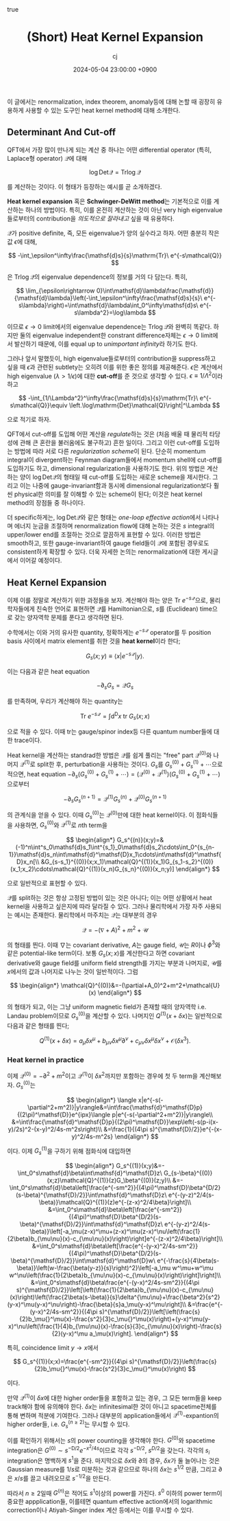 ﻿---
title: (Short) Heat Kernel Expansion
author: cj
date: 2024-05-04 23:00:00 +0900
categories: [shorts]
tags: 
pin: true
math: true
mermaid: false
---
이 글에서는 renormalization, index theorem, anomaly등에 대해 논할 때 굉장히 유용하게 사용할 수 있는 도구인 heat kernel method에 대해 소개한다.

## Determinant And Cut-off

QFT에서 가장 많이 만나게 되는 계산 중 하나는 어떤 differential operator (특히, Laplace형 operator) $\mathcal{Q}$에 대해

$$
\log\mathrm{Det}\mathcal{Q}=\mathrm{Tr}\log \mathcal{Q}
$$

를 계산하는 것이다. 이 형태가 등장하는 예시를 곧 소개하겠다.

**Heat kernel expansion** 혹은 **Schwinger-DeWitt method**는 기본적으로 이를 계산하는 하나의 방법이다. 특히, 이를 온전히 계산하는 것이 아닌 very high eigenvalue들로부터의 contribution을 *의도적으로 잘라내고* 싶을 때 유용하다.

$\mathcal{Q}$가 positive definite, 즉, 모든 eigenvalue가 양의 실수라고 하자. 어떤 충분히 작은 값 $\epsilon$에 대해,

$$
-\int_\epsilon^\infty\frac{\mathsf{d}s}{s}\mathrm{Tr}\ e^{-s\mathcal{Q}}
$$

은 $\mathrm{Tr}\log \mathcal{Q}$의 eigenvalue dependence의 정보를 거의 다 담는다. 특히,

$$
\lim_{\epsilon\rightarrow 0}\int\mathsf{d}\lambda\frac{\mathsf{d}}{\mathsf{d}\lambda}\left(-\int_\epsilon^\infty\frac{\mathsf{d}s}{s}\  e^{-s\lambda}\right)=\int\mathsf{d}\lambda\int_0^\infty\mathsf{d}s\ e^{-s\lambda^2}=\log\lambda
$$

이므로 $\epsilon\rightarrow 0$ limit에서의 eigenvalue dependence는 $\mathrm{Tr}\log \mathcal{Q}$와 완벽히 똑같다. 하지만 둘의 eigenvalue independent한 constrant difference자체는 $\epsilon\rightarrow 0$ limit에서 발산하기 때문에, 이를 equal up to *unimportant infinity*라 하기도 한다.

그러나 앞서 말했듯이, high eigenvalue들로부터의 contribution을 suppress하고 싶을 때 $\epsilon$과 관련된 subtlety는 오히려 이를 위한 좋은 정의를 제공해준다. $\epsilon$은 계산에서 high eigenvalue ($\lambda>1/\epsilon$)에 대한 **cut-off**를 준 것으로 생각할 수 있다. $\epsilon\equiv 1/\Lambda^2$이라 하고

$$
-\int_{1/\Lambda^2}^\infty\frac{\mathsf{d}s}{s}\mathrm{Tr}\ e^{-s\mathcal{Q}}\equiv \left.\log\mathrm{Det}\mathcal{Q}\right|^\Lambda
$$

으로 적기로 하자.

QFT에서 cut-off를 도입해 어떤 계산을 *regulate*하는 것은 (처음 배울 때 물리적 타당성에 관해 큰 혼란을 불러옴에도 불구하고) 흔한 일이다. 그리고 이런 cut-off를 도입하는 방법에 따라 서로 다른 *regularization scheme*이 된다. 단순히 momentum integral이 divergent하는 Feynman diagram들에서 momentum shell에 cut-off를 도입하기도 하고, dimensional regularization을 사용하기도 한다. 위의 방법은 계산하는 양이 $\log\mathrm{Det}\mathcal{Q}$의 형태일 때 cut-off를 도입하는 새로운 scheme을 제시한다. 그리고 이는 나중에 gauge-invariant함과 동시에 dimensional regularization보다 훨씬 physical한 의미를 잘 이해할 수 있는 scheme이 된다; 이것은 heat kernel method의 장점들 중 하나이다.

더 specific하게는, $\log\mathrm{Det}\mathcal{Q}$와 같은 형태는 *one-loop effective action*에서 나타나며 에너지 눈금을 조절하며 renormalization flow에 대해 논하는 것은 $s$ integral의 upper/lower end를 조절하는 것으로 깔끔하게 표현할 수 있다. 이러한 방법은 smooth하고, 또한 gauge-invariant하여 gauge field들이 $\mathcal{Q}$에 포함된 경우로도 consistent하게 확장할 수 있다. 더욱 자세한 논의는 renormalization에 대한 게시글에서 이어갈 예정이다.

## Heat Kernel Expansion

이제 이를 정말로 계산하기 위한 과정들을 보자. 계산해야 하는 양은 $\mathrm{Tr}\ e^{-s\mathcal{Q}}$으로, 물리학자들에게 친숙한 언어로 표현하면 $\mathcal{Q}$를 Hamiltonian으로, $s$를 (Euclidean) time으로 갖는 양자역학 문제를 푼다고 생각하면 된다.

수학에서는 이와 거의 유사한 quantity, 정확하게는 $e^{-s\mathcal{Q}}$ operator를 두 position basis 사이에서 matrix element를 취한 것을 **heat kernel**이라 한다;

$$
G_s(x;y)\equiv \langle x|e^{-s\mathcal{Q}}|y\rangle.
$$

이는 다음과 같은 heat equation

$$
-\partial_s G_s=\mathcal{Q}G_s
$$

를 만족하며, 우리가 계산해야 하는 quantity는

$$
\mathrm{Tr}\ e^{-s\mathcal{Q}}=\int\mathsf{d}^\mathsf{D}x\ \mathrm{tr}\ G_s(x;x)
$$

으로 적을 수 있다. 이때 $\mathrm{tr}$는 gauge/spinor index등 다른 quantum number들에 대한 trace이다.

Heat kernel을 계산하는 standrad한 방법은 $\mathcal{Q}$를 쉽게 풀리는 "free" part $\mathcal{Q}^{(0)}$와 나머지 $\mathcal{Q}^{(1)}$로 split한 후, perturbation을 사용하는 것이다. $G_s$를 $G_s^{(0)}+G_s^{(1)}+\cdots$으로 적으면, heat equation $-\partial_s (G_s^{(0)}+G_s^{(1)}+\cdots)=(\mathcal{Q}^{(0)}+\mathcal{Q}^{(1)})(G_s^{(0)}+G_s^{(1)}+\cdots)$으로부터

$$
-\partial_s G_s^{(n+1)}=\mathcal{Q}^{(1)}G_s^{(n)}+\mathcal{Q}^{(0)}G_s^{(n+1)}
$$

의 관계식을 얻을 수 있다. 이때 $G_s^{(0)}$는 $\mathcal{Q}^{(0)}$만에 대한 heat kernel이다. 이 점화식들을 사용하면, $G_s^{(0)}$와 $\mathcal{Q}^{(1)}$로 $n$th term을

$$
\begin{align*}
G_s^{(n)}(x;y)=&(-1)^n\int^s_0\mathsf{d}s_1\int^{s_1}_0\mathsf{d}s_2\cdots\int_0^{s_{n-1}}\mathsf{d}s_n\int\mathsf{d}^\mathsf{D}x_1\cdots\int\mathsf{d}^\mathsf{D}x_n[\\ &G_{s-s_1}^{(0)}(x;x_1)\mathcal{Q}^{(1)}(x_1)G_{s_1-s_2}^{(0)}(x_1;x_2)\cdots\mathcal{Q}^{(1)}(x_n)G_{s_n}^{(0)}(x_n;y)]
\end{align*}
$$

으로 일반적으로 표현할 수 있다. 

$\mathcal{Q}$를 split하는 것은 항상 고정된 방법이 있는 것은 아니다; 이는 어떤 상황에서 heat kernel을 사용하고 싶은지에 따라 달라질 수 있다. 그러나 물리학에서 가장 자주 사용되는 예시는 존재한다. 물리학에서 마주치는 $\mathcal{Q}$는 대부분의 경우

$$
\mathcal{Q}=-(\nabla+A)^2+m^2+\mathcal{U}
$$

의 형태를 띈다. 이때 $\nabla$는 covariant derivative, $A$는 gauge field, $\mathcal{U}$는 $R$이나 $\phi^3$와 같은 potential-like term이다. 보통 $G_s(x;x)$를 계산한다고 하면 covariant derivative와 gauge field를 uniform field strength를 가지는 부분과 나머지로, $\mathcal{U}$를 $x$에서의 값과 나머지로 나누는 것이 일반적이다. 그럼 

$$
\begin{align*}
\mathcal{Q}^{(0)}&=-(\partial+A_0)^2+m^2+\mathcal{U}(x)
\end{align*}
$$

의 형태가 되고, 이는 그냥 uniform magnetic field가 존재할 때의 양자역학 i.e. Landau problem이므로 $G_s^{(0)}$을 계산할 수 있다. 나머지인 $Q^{(1)}(x+\delta x)$는 일반적으로 다음과 같은 형태를 띈다;

$$
Q^{(1)}(x+\delta x)=a_\mu\delta x^\mu+b_{\mu\nu}\delta x^\mu\partial^\nu+c_{\mu\nu}\delta x^\mu\delta x^\nu+\mathscr{O}(\delta x^3).
$$

### Heat kernel in practice

이제 $\mathcal{Q}^{(0)}=-\partial^2+m^2$이고 $\mathcal{Q}^{(1)}$이 $\delta x^2$까지만 포함하는 경우에 첫 두 term을 계산해보자. $G_s^{(0)}$는

$$
\begin{align*}
\langle x|e^{-s(-\partial^2+m^2)}|y\rangle&=\int\frac{\mathsf{d}^\mathsf{D}p}{(2\pi)^\mathsf{D}}e^{ipx}\langle p|e^{-s(-\partial^2+m^2)}|y\rangle\\
&=\int\frac{\mathsf{d}^\mathsf{D}p}{(2\pi)^\mathsf{D}}\exp\left(-s(p-i(x-y)/2s)^2-(x-y)^2/4s-m^2s\right)\\
&=\frac{1}{(4\pi s)^{\mathsf{D}/2}}e^{-(x-y)^2/4s-m^2s}
\end{align*}
$$

이다. 이제 $G_s^{(1)}$을 구하기 위해 점화식에 대입하면

$$
\begin{align*}
G_s^{(1)}(x;y)&=-\int_0^s\mathsf{d}\beta\int\mathsf{d}^\mathsf{D}z\ G_{s-\beta}^{(0)}(x;z)\mathcal{Q}^{(1)}(z)G_\beta^{(0)}(z;y)\\
&=-\int_0^s\mathsf{d}\beta\left[\frac{e^{-sm^2}}{(4\pi)^\mathsf{D}\beta^{D/2}(s-\beta)^{\mathsf{D}/2}}\int\mathsf{d}^\mathsf{D}z\ e^{-(y-z)^2/4(s-\beta)}\mathcal{Q}^{(1)}(z)e^{-(z-x)^2/4\beta}\right]\\
&=\int_0^s\mathsf{d}\beta\left[\frac{e^{-sm^2}}{(4\pi)^\mathsf{D}\beta^{D/2}(s-\beta)^{\mathsf{D}/2}}\int\mathsf{d}^\mathsf{D}z\ e^{-(y-z)^2/4(s-\beta)}\left[-a_\mu(z-x)^\mu+(z-x)^\mu(z-x)^\nu\left(\frac{1}{2\beta}b_{\mu\nu}(x)-c_{\mu\nu}(x)\right)\right]e^{-(z-x)^2/4\beta}\right]\\
&=\int_0^s\mathsf{d}\beta\left[\frac{e^{-(y-x)^2/4s-sm^2}}{(4\pi)^\mathsf{D}\beta^{D/2}(s-\beta)^{\mathsf{D}/2}}\int\mathsf{d}^\mathsf{D}w\ e^{-\frac{s}{4\beta(s-\beta)}\left(w-\frac{\beta(y-z)}{s}\right)^2}\left[-a_\mu w^\mu+w^\mu w^\nu\left(\frac{1}{2\beta}b_{\mu\nu}(x)-c_{\mu\nu}(x)\right)\right]\right]\\
&=\int_0^s\mathsf{d}\beta\frac{e^{-(y-x)^2/4s-sm^2}}{(4\pi s)^{\mathsf{D}/2}}\left[\left(\frac{1}{2\beta}b_{\mu\nu}(x)-c_{\mu\nu}(x)\right)\left(\frac{2\beta(s-\beta)}{s}\delta^{\mu\nu}+\frac{\beta^2}{s^2}(y-x)^\mu(y-x)^\nu\right)-\frac{\beta}{s}a_\mu(y-x)^\mu\right]\\
&=\frac{e^{-(y-x)^2/4s-sm^2}}{(4\pi s)^{\mathsf{D}/2}}\left[\left(\frac{s}{2}b_\mu{}^\mu(x)-\frac{s^2}{3}c_\mu{}^\mu(x)\right)+(y-x)^\mu(y-x)^\nu\left(\frac{1}{4}b_{\mu\nu}(x)-\frac{s}{3}c_{\mu\nu}(x)\right)-\frac{s}{2}(y-x)^\mu a_\mu(x)\right].
\end{align*}
$$

특히, coincidence limit $y\rightarrow x$에서

$$
G_s^{(1)}(x;x)=\frac{e^{-sm^2}}{(4\pi s)^{\mathsf{D}/2}}\left(\frac{s}{2}b_\mu{}^\mu(x)-\frac{s^2}{3}c_\mu{}^\mu(x)\right)
$$

이다. 

만약 $\mathcal{Q}^{(1)}$이 $\delta x$에 대한 higher order들을 포함하고 있는 경우, 그 모든 term들을 keep track해야 함에 유의해야 한다. $\delta x$는 infinitesimal한 것이 아니고 spacetime전체를 통해 변하며 적분에 기여한다. 그러나 대부분의 application들에서 $\mathcal{Q}^{(1)}$-expantion의 higher order들, i.e. $G_s^{(n\ge 2)}$는 무시할 수 있다. 

이를 확인하기 위해서는 $s$의 power counting을 생각해야 한다. $G^{(0)}$와 spacetime integration은 $G^{(0)}\sim s^{-\mathsf{D}/2}e^{-x^2/4s}$이므로 각각 $s^{-\mathsf{D}/2}$, $s^{D/2}$을 갖는다. 각각의 $s_i$ integration은 명백하게 $s^1$을 준다. 마지막으로 $\delta x$와 $\partial$의 경우, $\delta x$가 둘 늘어나는 것은 Gaussian measure를 $1/s$로 미분하는 것과 같으므로 하나의 $\delta x$는 $s^{1/2}$ 만큼, 그리고 $\partial$은 $x/s$를 끌고 내려오므로 $s^{-1/2}$을 만든다.

따라서 $n\ge 2$일때 $G^{(n)}$은 적어도 $s^1$이상의 power를 가진다. $s^0$ 이하의 power term이 중요한 appplication들, 이를테면 quantum effective action에서의 logarithmic correction이나 Atiyah-Singer index 계산 등에서는 이를 무시할 수 있다.

